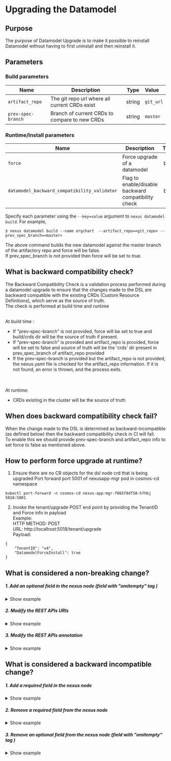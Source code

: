 # Upgrading the Datamodel

## Purpose

The purpose of Datamodel Upgrade is to make it possible to reinstall Datamodel without having to first uninstall and then reinstall it.

## Parameters


### Build parameters

| Name               | Description                                   |  Type  | Value     |
|--------------------|-----------------------------------------------|:------:|:----------|
| `artifact_repo`    | The git repo url where all current CRDs exist | string | `git_url` |
| `prev-spec-branch` | Branch of current CRDs to compare to new CRDs | string | `master`  |




### Runtime/Install parameters


| Name                                         | Description                                         | Type | Value   |
|----------------------------------------------|-----------------------------------------------------|:----:|:--------|
| `force`                                      | Force upgrade of a datamodel                        | bool | `false` |
| `datamodel_backward_compatibility_validator` | Flag to enable/disable backward compatibility check | bool | `false` |

Specify each parameter using the `--key=value` argument to `nexus datamodel build`. For example,

```
$ nexus datamodel build --name orgchart  --artifact_repo=<git_repo> --prev_spec_branch=<master>
```

The above command builds the new datamodel against the master branch of the artifactory repo and force will be false.<br>
If prev_spec_branch is not provided then force will be set to true.

## What is backward compatibility check?
The Backward Compatibility Check is a validation process performed during a datamodel upgrade to ensure that the changes made to the DSL are backward compatible with the existing CRDs (Custom Resource Definitions), which serve as the source of truth.
<br> The check is performed at build time and runtime

<br>At build time :<br>
* If "prev-spec-branch" is not provided, force will be set to true and build/crds dir will be the source of truth if present.
* If "prev-spec-branch" is provided and artifact_repo is provided, force will be set to false and source of truth will be the 'crds' dir present in prev_spec_branch of artifact_repo provided
* If the prev-spec-branch is provided but the artifact_repo is not provided, the nexus.yaml file is checked for the artifact_repo information. If it is not found, an error is thrown, and the process exits. <br><br>

<br>At runtime:<br>
* CRDs existing in the cluster will be the source of truth 

## When does backward compatibility check fail?
When the change made to the DSL is determined as backward-incompatible (as defined below) then the backward compatibility check in CI will fail.<br>
To enable this we should provide prev-spec-branch and artifact_repo info to set force to false as mentioned above.

## How to perform force upgrade at runtime?
1. Ensure there are no CR objects for the dsl node crd that is being upgraded
Port forward port 5001 of nexusapp-mgr pod in cosmos-cd namespace
```
kubectl port-forward -n cosmos-cd nexus-app-mgr-7865f8df58-h7hbj 5018:5001
```
2. Invoke the tenant/upgrade POST end point by providing the TenantID and Force info in payload<br>
Example:<br>
HTTP METHOD: POST<br>
URL: http://localhost:5018/tenant/upgrade <br>
Payload:
```
{
    "TenantID": "v4",
    "DatamodelForceInstall": true
}
```
## What is considered a non-breaking change?

#####  1. Add an optional field in the nexus node (field with "omitempty" tag )

<details>
<summary>Show example</summary>

1. Add an optional field called `Location` (field with `omitempty` tag) in the node
    ```
    type Leader struct {
        // Tags "Root" as a node in datamodel graph
        nexus.Node

       Name          string
       Designation   string
       DirectReports Manager `nexus:"children"`
    +  Location      string  `json:"location,omitempty"`
    }

2. Rebuild your datamodel
   ```
   nexus datamodel build --name orgchart
   ```

   Now, the build would succeed

</details>

#####  2. Modify the REST APIs URIs

<details>
<summary>Show example</summary>

1. Remove the GET URI from the spec
    ```shell
   var LeaderRestAPISpec = nexus.RestAPISpec{
    Uris: []nexus.RestURIs{
    -   {
    -       Uri:     "/leader/{root.Leader}",
    -       Methods: nexus.DefaultHTTPMethodsResponses,
    -   },
        {
            Uri:     "/leaders",
            Methods: nexus.HTTPListResponse,
        },
    },
   }

   // nexus-rest-api-gen:LeaderRestAPISpec
   type Leader struct {
      nexus.Node    Name          string
      Designation   string
      DirectReports Manager `nexus:"children"`
      Location      string  `json:"location,omitempty"`
   }

2. Rebuild your datamodel
   ```
   nexus datamodel build --name orgchart 
   ```

   Now, the build would succeed

</details>

#####  3. Modify the REST APIs annotation

<details>
<summary>Show example</summary>

1. Modify the `nexus-rest-api-gen` annotation spec from `LeaderRestAPISpec` to `NewLeaderRestAPISpec`

   ```shell
   var NewLeaderRestAPISpec = nexus.RestAPISpec{
    Uris: []nexus.RestURIs{
        {
            Uri:     "/leaders",
            Methods: nexus.HTTPListResponse,
        },
    },
   }

   // nexus-rest-api-gen:NewLeaderRestAPISpec <==
   type Leader struct {    
      nexus.Node    Name          string
      Designation   string
      DirectReports Manager `nexus:"children"`
      Location      string  `json:"location,omitempty"`
   }

2. Rebuild your datamodel
   ```
   nexus datamodel build --name orgchart 
   ```

   Now, the build would succeed

</details>

## What is considered a backward incompatible change?

#####  1. Add a required field in the nexus node

<details>
<summary>Show example</summary>

1. Add a required field called `AdditionalField` in the existing nexus node
   ```
    type Leader struct {
        // Tags "Root" as a node in datamodel graph
        nexus.Node

        Name            string
        Designation     int
        DirectReports   Manager `nexus:"children"`
        Location        string  `json:"location,omitempty"`
    +   AdditionalField string
    }

2. Rebuild the datamodel
   ```
   nexus datamodel build --name orgchart 
   ```

   Now, the build would fail and display the incompatible changes as shown below.
   ```
   panic: Error occurred when checking datamodel compatibility: datamodel upgrade failed due to incompatible datamodel changes: \n"
   time="2023-01-24T12:21:56+05:30" level=error msg="\t >  detected changes in model stored in leaders.root.orgchart.org\n"
   time="2023-01-24T12:21:56+05:30" level=error msg="\t > \n"
   time="2023-01-24T12:21:56+05:30" level=error msg="\t > spec changes: \n"
   time="2023-01-24T12:21:56+05:30" level=error msg="\t > /spec/versions/name=v1/schema/openAPIV3Schema/properties/spec/required\n"
   time="2023-01-24T12:21:56+05:30" level=error msg="\t >   + one required field added:\n"
   time="2023-01-24T12:21:56+05:30" level=error msg="\t >     - additionalField\n"
   time="2023-01-24T12:21:56+05:30" level=error msg="\t >     \n"
   time="2023-01-24T12:21:56+05:30" level=error msg="\t >   \n"
   time="2023-01-24T12:21:56+05:30" level=error msg="\t > \n"
   time="2023-01-24T12:21:56+05:30" level=error msg="\t > \n"
   time="2023-01-24T12:21:56+05:30" level=error msg="\t > \n"

3. Use the `—force=true` flag to ignore any build failures and obtain successful code generation.
   ```
   nexus datamodel build --name orgchart --force=true
   ```

</details>

#####  2. Remove a required field from the nexus node

<details>
<summary>Show example</summary>

1. Remove a required field called `AdditionalField` from the `Leader` node
   ```
    type Leader struct {
        // Tags "Root" as a node in datamodel graph
        nexus.Node

        Name            string
        Designation     int
        DirectReports   Manager `nexus:"children"`
        Location        string  `json:"location,omitempty"`
    -   AdditionalField string
    }

2. Rebuild the datamodel
   ```
   nexus datamodel build --name orgchart 
   ```

   Now, the build would fail and display the incompatible changes as shown below.

   ```
   panic: Error occurred when checking datamodel compatibility: datamodel upgrade failed due to incompatible datamodel changes: \n"
   time="2023-01-24T14:08:00+05:30" level=error msg="\t >  detected changes in model stored in leaders.root.orgchart.org\n"
   time="2023-01-24T14:08:00+05:30" level=error msg="\t > \n"
   time="2023-01-24T14:08:00+05:30" level=error msg="\t > spec changes: \n"
   time="2023-01-24T14:08:00+05:30" level=error msg="\t > /spec/versions/name=v1/schema/openAPIV3Schema/properties/spec/properties\n"
   time="2023-01-24T14:08:00+05:30" level=error msg="\t >   - one field removed:\n"
   time="2023-01-24T14:08:00+05:30" level=error msg="\t >     additionalField:\n"
   time="2023-01-24T14:08:00+05:30" level=error msg="\t >       type: string\n"
   time="2023-01-24T14:08:00+05:30" level=error msg="\t >     \n"
   time="2023-01-24T14:08:00+05:30" level=error msg="\t >   \n"
   time="2023-01-24T14:08:00+05:30" level=error msg="\t > \n"
   time="2023-01-24T14:08:00+05:30" level=error msg="\t > /spec/versions/name=v1/schema/openAPIV3Schema/properties/spec/required\n"
   time="2023-01-24T14:08:00+05:30" level=error msg="\t >   - one required field removed:\n"
   time="2023-01-24T14:08:00+05:30" level=error msg="\t >     - additionalField\n"
   time="2023-01-24T14:08:00+05:30" level=error msg="\t >     \n"
   time="2023-01-24T14:08:00+05:30" level=error msg="\t >   \n"
   time="2023-01-24T14:08:00+05:30" level=error msg="\t > \n"
   time="2023-01-24T14:08:00+05:30" level=error msg="\t > \n"
   time="2023-01-24T14:08:00+05:30" level=error msg="\t > \n"

3. Use the `—force=true` flag to ignore any build failures and obtain successful code generation.
   ```
   nexus datamodel build --name orgchart --force=true
   ```

</details>

#####  3. Remove an optional field from the nexus node (field with "omitempty" tag )

<details>
<summary>Show example</summary>

1. Remove an optional field called `Location` from the `Leader` node
   ```
    type Leader struct {
        // Tags "Root" as a node in datamodel graph
        nexus.Node

        Name            string
        Designation     int
        DirectReports   Manager `nexus:"children"`
    -   Location        string  `json:"location,omitempty"`
    }

2. Rebuild the datamodel
   ```
   nexus datamodel build --name orgchart 
   ```

   Now, the build would fail and display the incompatible changes as shown below.

   ```
   panic: Error occurred when checking datamodel compatibility: datamodel upgrade failed due to incompatible datamodel changes: \n"
   time="2023-01-24T20:56:26+05:30" level=error msg="\t >  detected changes in model stored in leaders.root.orgchart.org\n"
   time="2023-01-24T20:56:26+05:30" level=error msg="\t > \n"
   time="2023-01-24T20:56:26+05:30" level=error msg="\t > spec changes: \n"
   time="2023-01-24T20:56:26+05:30" level=error msg="\t > /spec/versions/name=v1/schema/openAPIV3Schema/properties/spec/properties\n"
   time="2023-01-24T20:56:26+05:30" level=error msg="\t >   - one field removed:\n"
   time="2023-01-24T20:56:26+05:30" level=error msg="\t >     location:\n"
   time="2023-01-24T20:56:26+05:30" level=error msg="\t >       type: string\n"
   time="2023-01-24T20:56:26+05:30" level=error msg="\t >     \n"
   time="2023-01-24T20:56:26+05:30" level=error msg="\t >   \n"
   time="2023-01-24T20:56:26+05:30" level=error msg="\t > \n"
   time="2023-01-24T20:56:26+05:30" level=error msg="\t > \n"
   time="2023-01-24T20:56:26+05:30" level=error msg="\t > \n"

3. Use the `—force=true` flag to ignore any build failures and obtain successful code generation.
   ```
   nexus datamodel build --name orgchart --force=true
   ```

</details>